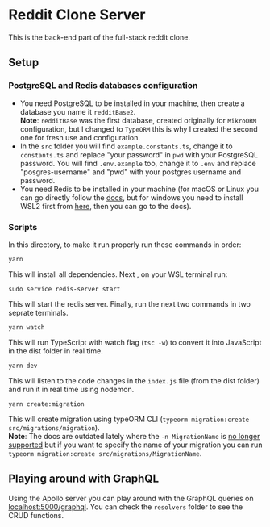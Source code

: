 # Reddit Clone Server  
This is the back-end part of the full-stack reddit clone.

## Setup

### PostgreSQL and Redis databases configuration
* You need PostgreSQL to be installed in your machine, then create a database you name it `redditBase2`.  
**Note**: `redditBase` was the first database, created originally for `MikroORM` configuration, but I changed to `TypeORM` this is why I created the second one for fresh use and configuration.  
* In the `src` folder you will find `example.constants.ts`, change it to `constants.ts` and replace "your password" in `pwd` with your PostgreSQL password. You will find `.env.example` too, change it to `.env` and replace "posgres-username" and "pwd" with your postgres username and password.  
* You need Redis to be installed in your machine (for macOS or Linux you can go directly follow the [docs](https://redis.io/docs/getting-started/installation/), but for windows you need to install WSL2 first from [here](https://docs.microsoft.com/en-us/windows/wsl/install), then you can go to the docs).  

### Scripts
In this directory, to make it run properly run these commands in order:  

```
yarn
```
This will install all dependencies. Next , on your WSL terminal run:
```
sudo service redis-server start
```
This will start the redis server. Finally, run the next two commands in two seprate terminals.  

```
yarn watch
```
This will run TypeScript with watch flag (`tsc -w`) to convert it into JavaScript in the dist folder in real time.  

```
yarn dev
```
This will listen to the code changes in the `index.js` file (from the dist folder) and run it in real time using nodemon.  

```
yarn create:migration
```
This will create migration using typeORM CLI (`typeorm migration:create src/migrations/migration`).  
**Note**: The docs are outdated lately where the `-n MigrationName` is [no longer supported](https://stackoverflow.com/questions/71879806/how-can-i-specify-the-migrations-directory-for-typeorm-cli) but if you want to specify the name of your migration you can run `typeorm migration:create src/migrations/MigrationName`.  

## Playing around with GraphQL
Using the Apollo server you can play around with the GraphQL queries on [localhost:5000/graphql](http://localhost:5000/graphql).  You can check the `resolvers` folder to see the CRUD functions.  
